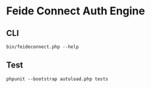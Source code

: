 # Feide Connect Auth Engine



## CLI

	bin/feideconnect.php --help


## Test

	phpunit --bootstrap autoload.php tests 



